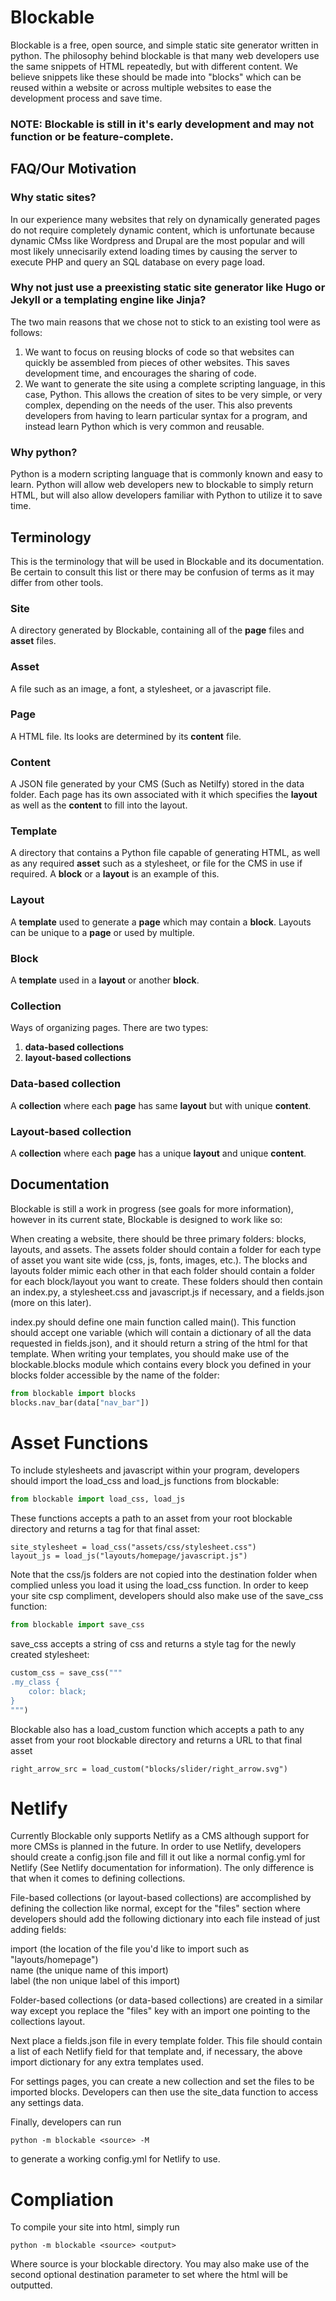 # Blockable

Blockable is a free, open source, and simple static site generator written in python. The philosophy behind blockable is that many web developers use the same snippets of HTML repeatedly, but with different content. We believe snippets like these should be made into "blocks" which can be reused within a website or across multiple websites to ease the development process and save time.

### NOTE: Blockable is still in it's early development and may not function or be feature-complete.

## FAQ/Our Motivation

### Why static sites?
In our experience many websites that rely on dynamically generated pages do not require completely dynamic content, which is unfortunate because dynamic CMss like Wordpress and Drupal are the most popular and will most likely unnecisarily extend loading times by causing the server to execute PHP and query an SQL database on every page load. 

### Why not just use a preexisting static site generator like Hugo or Jekyll or a templating engine like Jinja?

The two main reasons that we chose not to stick to an existing tool were as follows:

1. We want to focus on reusing blocks of code so that websites can quickly be assembled from pieces of other websites. This saves development time, and encourages the sharing of code.
2. We want to generate the site using a complete scripting language, in this case, Python. This allows the creation of sites to be very simple, or very complex, depending on the needs of the user. This also prevents developers from having to learn particular syntax for a program, and instead learn Python which is very common and reusable.

### Why python?

Python is a modern scripting language that is commonly known and easy to learn. Python will allow web developers new to blockable to simply return HTML, but will also allow developers familiar with Python to utilize it to save time.

## Terminology

This is the terminology that will be used in Blockable and its documentation. Be certain to consult this list or there may be confusion of terms as it may differ from other tools.

### Site
A directory generated by Blockable, containing all of the __page__ files and __asset__ files.

### Asset

A file such as an image, a font, a stylesheet, or a javascript file.

### Page

A HTML file. Its looks are determined by its __content__ file.

### Content

A JSON file generated by your CMS (Such as Netilfy) stored in the data folder. Each page has its own associated with it which specifies the __layout__ as well as the __content__ to fill into the layout.

### Template

A directory that contains a Python file capable of generating HTML, as well as any required __asset__ such as a stylesheet, or file for the CMS in use if required. A __block__ or a __layout__ is an example of this.

### Layout

A __template__ used to generate a __page__ which may contain a __block__. Layouts can be unique to a __page__ or used by multiple.

### Block

A __template__ used in a __layout__ or another __block__.

### Collection

Ways of organizing pages. There are two types:

1. __data-based collections__
2. __layout-based collections__

### Data-based collection

A __collection__ where each __page__ has same __layout__ but with unique __content__.

### Layout-based collection

A __collection__ where each __page__ has a unique __layout__ and unique __content__.

## Documentation

Blockable is still a work in progress (see goals for more information), however in its current state, Blockable is designed
to work like so:

When creating a website, there should be three primary folders: blocks, layouts, and assets. The assets folder should contain
a folder for each type of asset you want site wide (css, js, fonts, images, etc.). The blocks and layouts folder mimic each other
in that each folder should contain a folder for each block/layout you want to create. These folders should then contain an index.py, a 
stylesheet.css and javascript.js if necessary, and a fields.json (more on this later).   

index.py should define one main function called main(). This function should accept one variable (which will contain a dictionary of all the data
requested in fields.json), and it should return a string of the html for that template. When writing your templates, you should make use of the blockable.blocks
module which contains every block you defined in your blocks folder accessible by the name of the folder:

  ```python
  from blockable import blocks
  blocks.nav_bar(data["nav_bar"])
  ```

# Asset Functions

To include stylesheets and javascript within your program, developers should import the load_css and load_js functions from blockable:

```python
from blockable import load_css, load_js
```

These functions accepts a path to an asset from your root blockable directory and returns a tag for that final asset:

```
site_stylesheet = load_css("assets/css/stylesheet.css")
layout_js = load_js("layouts/homepage/javascript.js")
````

Note that the css/js folders are not copied into the destination folder when complied unless you load
it using the load_css function. In order to keep your site csp compliment, developers should also make 
use of the save_css function:

```python
from blockable import save_css
```

save_css accepts a string of css and returns a style tag for the newly created stylesheet:

```python
custom_css = save_css("""
.my_class {
	color: black;	
}
""")
```

Blockable also has a load_custom function which accepts a path to any asset from your root blockable directory and returns a URL to that final asset
```
right_arrow_src = load_custom("blocks/slider/right_arrow.svg")
````


# Netlify

Currently Blockable only supports Netlify as a CMS although support for more CMSs is planned in the future. In order to use Netlify,
developers should create a config.json file and fill it out like a normal config.yml for Netlify (See Netlify documentation for information).
The only difference is that when it comes to defining collections.   

File-based collections (or layout-based collections) are accomplished by defining the collection like normal, except for the "files" section
where developers should add the following dictionary into each file instead of just adding fields:

import (the location of the file you'd like to import such as "layouts/homepage")  
name (the unique name of this import)  
label (the non unique label of this import)  

Folder-based collections (or data-based collections) are created in a similar way except you replace the "files" key with an import one pointing to the collections layout.

Next place a fields.json file in every template folder. This file should contain a list of each Netlify field for that template and, if necessary, the above
import dictionary for any extra templates used.   

For settings pages, you can create a new collection and set the files to be imported blocks. Developers can then use the site_data function
to access any settings data.

Finally, developers can run

  ```
  python -m blockable <source> -M
  ```
to generate a working config.yml for Netlify to use.

# Compliation

To compile your site into html, simply run 

```
python -m blockable <source> <output>
```

Where source is your blockable directory. You may also make use of the second optional destination parameter to set where the html will be outputted.
